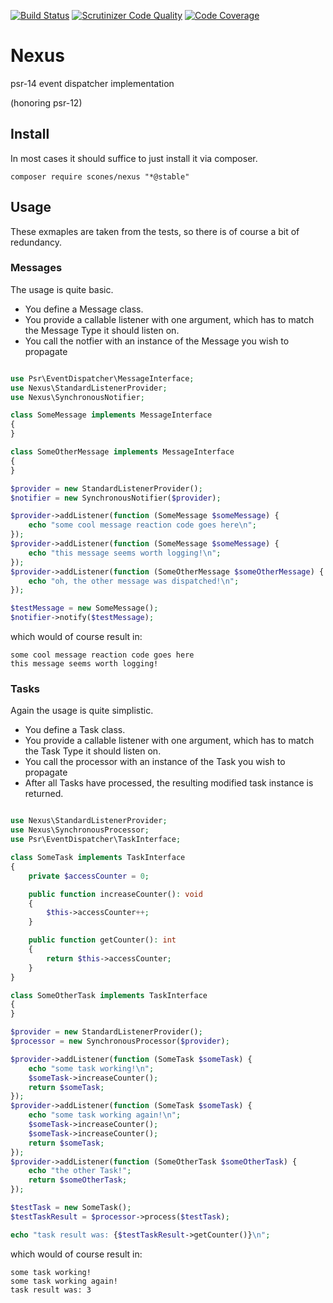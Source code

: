 [![Build Status](https://travis-ci.com/scones/nexus.svg?branch=master)](https://travis-ci.com/scones/nexus)
[![Scrutinizer Code Quality](https://scrutinizer-ci.com/g/scones/nexus/badges/quality-score.png?b=master)](https://scrutinizer-ci.com/g/scones/nexus/?branch=master)
[![Code Coverage](https://scrutinizer-ci.com/g/scones/nexus/badges/coverage.png?b=master)](https://scrutinizer-ci.com/g/scones/nexus/?branch=master)

# Nexus
psr-14 event dispatcher implementation

(honoring psr-12)

## Install

In most cases it should suffice to just install it via composer.

`composer require scones/nexus "*@stable"`

## Usage

These exmaples are taken from the tests, so there is of course a bit of redundancy.

### Messages

The usage is quite basic.
- You define a Message class.
- You provide a callable listener with one argument, which has to match the Message Type it should listen on.
- You call the notfier with an instance of the Message you wish to propagate

```php

use Psr\EventDispatcher\MessageInterface;
use Nexus\StandardListenerProvider;
use Nexus\SynchronousNotifier;

class SomeMessage implements MessageInterface
{
}

class SomeOtherMessage implements MessageInterface
{
}

$provider = new StandardListenerProvider();
$notifier = new SynchronousNotifier($provider);

$provider->addListener(function (SomeMessage $someMessage) {
    echo "some cool message reaction code goes here\n";
});
$provider->addListener(function (SomeMessage $someMessage) {
    echo "this message seems worth logging!\n";
});
$provider->addListener(function (SomeOtherMessage $someOtherMessage) {
    echo "oh, the other message was dispatched!\n";
});

$testMessage = new SomeMessage();
$notifier->notify($testMessage);

```

which would of course result in:

```
some cool message reaction code goes here
this message seems worth logging!
```

### Tasks

Again the usage is quite simplistic.
- You define a Task class.
- You provide a callable listener with one argument, which has to match the Task Type it should listen on.
- You call the processor with an instance of the Task you wish to propagate
- After all Tasks have processed, the resulting modified task instance is returned.


```php

use Nexus\StandardListenerProvider;
use Nexus\SynchronousProcessor;
use Psr\EventDispatcher\TaskInterface;

class SomeTask implements TaskInterface
{
    private $accessCounter = 0;

    public function increaseCounter(): void
    {
        $this->accessCounter++;
    }

    public function getCounter(): int
    {
        return $this->accessCounter;
    }
}

class SomeOtherTask implements TaskInterface
{
}

$provider = new StandardListenerProvider();
$processor = new SynchronousProcessor($provider);

$provider->addListener(function (SomeTask $someTask) {
    echo "some task working!\n";
    $someTask->increaseCounter();
    return $someTask;
});
$provider->addListener(function (SomeTask $someTask) {
    echo "some task working again!\n";
    $someTask->increaseCounter();
    $someTask->increaseCounter();
    return $someTask;
});
$provider->addListener(function (SomeOtherTask $someOtherTask) {
    echo "the other Task!";
    return $someOtherTask;
});

$testTask = new SomeTask();
$testTaskResult = $processor->process($testTask);

echo "task result was: {$testTaskResult->getCounter()}\n";

```

which would of course result in:

```
some task working!
some task working again!
task result was: 3
```
